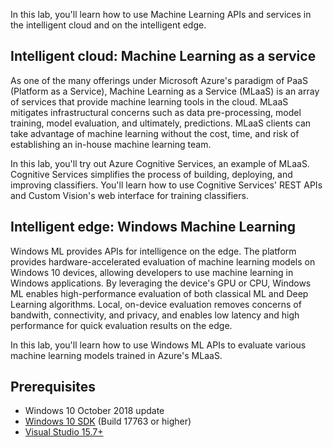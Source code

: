 In this lab, you'll learn how to use Machine Learning APIs and services in the intelligent cloud and on the intelligent edge.

## Intelligent cloud: Machine Learning as a service

As one of the many offerings under Microsoft Azure's paradigm of PaaS (Platform as a Service), Machine Learning as a Service (MLaaS) is an array of services that provide machine learning tools in the cloud. MLaaS mitigates infrastructural concerns such as data pre-processing, model training, model evaluation, and ultimately, predictions. MLaaS clients can take advantage of machine learning without the cost, time, and risk of establishing an in-house machine learning team.

In this lab, you'll try out Azure Cognitive Services, an example of MLaaS. Cognitive Services simplifies the process of building, deploying, and improving classifiers. You'll learn how to use Cognitive Services' REST APIs and Custom Vision's web interface for training classifiers.

## Intelligent edge: Windows Machine Learning

Windows ML provides APIs for intelligence on the edge. The platform provides hardware-accelerated evaluation of machine learning models on Windows 10 devices, allowing developers to use machine learning in Windows applications. By leveraging the device's GPU or CPU, Windows ML enables high-performance evaluation of both classical ML and Deep Learning algorithms. Local, on-device evaluation removes concerns of bandwith, connectivity, and privacy, and enables low latency and high performance for quick evaluation results on the edge.

In this lab, you'll learn how to use Windows ML APIs to evaluate various machine learning models trained in Azure's MLaaS.

## Prerequisites
- Windows 10 October 2018 update
- <a href="https://developer.microsoft.com/windows/downloads/windows-10-sdk">Windows 10 SDK</a> (Build 17763 or higher)
- <a href="https://developer.microsoft.com/windows/downloads">Visual Studio 15.7+</a>